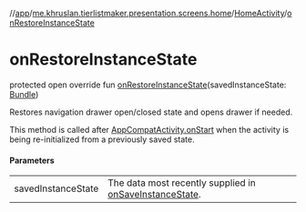 //[app](../../../index.md)/[me.khruslan.tierlistmaker.presentation.screens.home](../index.md)/[HomeActivity](index.md)/[onRestoreInstanceState](on-restore-instance-state.md)

# onRestoreInstanceState

protected open override fun [onRestoreInstanceState](on-restore-instance-state.md)(savedInstanceState: [Bundle](https://developer.android.com/reference/kotlin/android/os/Bundle.html))

Restores navigation drawer open/closed state and opens drawer if needed.

This method is called after [AppCompatActivity.onStart](https://developer.android.com/reference/kotlin/androidx/appcompat/app/AppCompatActivity.html#onstart) when the activity is being re-initialized from a previously saved state.

#### Parameters

| | |
|---|---|
| savedInstanceState | The data most recently supplied in [onSaveInstanceState](on-save-instance-state.md). |
